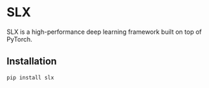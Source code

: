 # SLX

SLX is a high-performance deep learning framework built on top of PyTorch.

## Installation

```bash
pip install slx
```
